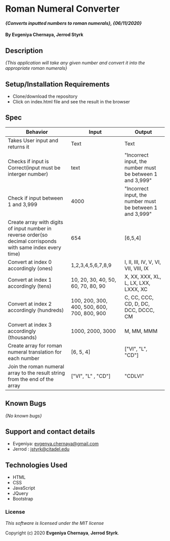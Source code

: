 # Roman Numeral Converter

#### _{Converts inputted numbers to roman numerals}, {06/11/2020}_

#### By **Evgeniya Chernaya**, **Jerrod Styrk**

## Description

_{This application will take any given number and convert it into the appropriate roman numerals}_

## Setup/Installation Requirements

* Clone/download the repository
* Click on index.html file and see the result in the browser

## Spec

| Behavior | Input | Output|
|----------|-------|-------|
| Takes User input and returns it | Text | Text |
| Checks if input is Correct(input must be interger number) | text | "Incorrect input, the number must be between 1 and 3,999" |
| Check if input between 1 and 3,999 | 4000 | "Incorrect input, the number must be between 1 and 3,999" |
| Create array with digits of input number in reverse order(so decimal corrisponds with same index every time) | 654 | [6,5,4] |
| Convert at index 0 accordingly (ones) | 1,2,3,4,5,6,7,8,9 | I, II, III, IV, V, VI, VII, VIII, IX |
| Convert at index 1 accordingly (tens) | 10, 20, 30, 40, 50, 60, 70, 80, 90 | X, XX, XXX, XL, L, LX, LXX, LXXX, XC |
| Convert at index 2 accordingly (hundreds) | 100, 200, 300, 400, 500, 600, 700, 800, 900 | C, CC, CCC, CD, D, DC, DCC, DCCC, CM |
| Convert at index 3 accordingly (thousands) | 1000, 2000, 3000 | M, MM, MMM |
| Create array for roman numeral translation for each number | [6, 5, 4] | ["VI", "L", "CD"] |
| Join the roman numeral array to the result string from the end of the array | ["VI", "L" , "CD"] | "CDLVI" |

## Known Bugs

_{No known bugs}_

## Support and contact details

* Evgeniya: evgenya.chernaya@gmail.com
* Jerrod : jstyrk@citadel.edu

## Technologies Used

  * HTML
  * CSS
  * JavaScript
  * JQuery
  * Bootstrap

### License

_This software is licensed under the MIT license_

Copyright (c) 2020 **Evgeniya Chernaya**, **Jerrod Styrk**.
